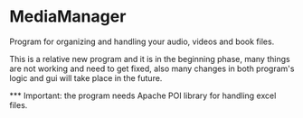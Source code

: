 MediaManager
============

Program for organizing and handling your audio, videos and book files.

This is a relative new program and it is in the beginning phase, many things 
are not working and need to get fixed, also many changes in both program's 
logic and gui will take place in the future.

*** Important: the program needs Apache POI library for handling excel files.
